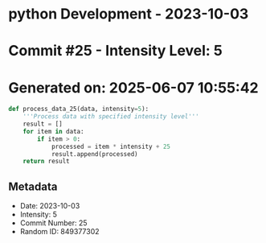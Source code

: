 ﻿# python Development - 2023-10-03
# Commit #25 - Intensity Level: 5
# Generated on: 2025-06-07 10:55:42
```python
def process_data_25(data, intensity=5):
    '''Process data with specified intensity level'''
    result = []
    for item in data:
        if item > 0:
            processed = item * intensity + 25
            result.append(processed)
    return result
```
## Metadata
- Date: 2023-10-03
- Intensity: 5
- Commit Number: 25
- Random ID: 849377302
